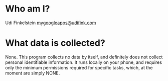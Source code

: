 # Who am I?

Udi Finkelstein
mygoogleapps@udifink.com


# What data is collected?

None.
This program collects no data by itself, and definitely does not collect personal identifiable information.
It runs locally on your phone, and requires only the minimum permissions required for specific tasks, which, at the moment are simply NONE.
